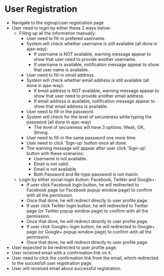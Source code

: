 User Registration
====

- Navigate to the signup/user registration page
- User need to login by either these 2 ways below:
  - Filling up all the information manually:
    - User need to fill-in prefered username.
    - System will check whether username is still available (all done in ajax-way):
      - If username is NOT available, warning message appear to show that user need to provide another username.
      - If username is available, notification message appear to show that user name is available.
    - User need to fill-in email address.
    - System will check whether email address is still available (all done in ajax-way):
      - If email address is NOT available, warning message appear to show that user need to provide another email address.
      - If email address is available, notification message appear to show that email address is available.
    - User need to fill-in the password.
    - System will check for the level of secureness while typing the password (all done in ajax-way)
      - The level of secureness will have 3 options: Weak, OK, Strong.
    - User need to fill-in the same password one more time.
    - User need to click 'Sign-up' button once all done.
    - The warning message will appear after user click 'Sign-up' button with these scenarios:
      - Username is not available.
      - Email is not valid.
      - Email is not available.
      - Both Password and Re-type password is not match.
  - Login by either social-login button: Facebook, Twitter and Google+:
    - If user click Facebook login button, he will redirected to Facebook page (or Facebook popup window page) to confirm with 
    all the permission.
    - Once that done, he will redirect directly to user profile page.
    - If user click Twitter login button, he will redirected to Twitter page (or Twitter popup window page) to confirm with 
    all the permission.
    - Once that done, he will redirect directly to user profile page.
    - If user click Google+ login button, he will redirected to Google+ page (or Google+ popup window page) to confirm with 
    all the permission.
    - Once that done, he will redirect directly to user profile page.
- User expected to be redirected to user profile page.
- User received email with a confirmation link on it.
- User need to click the confirmation link from the email, which redirected to the succesfull user registration page.
- User will received email about successful registration.

